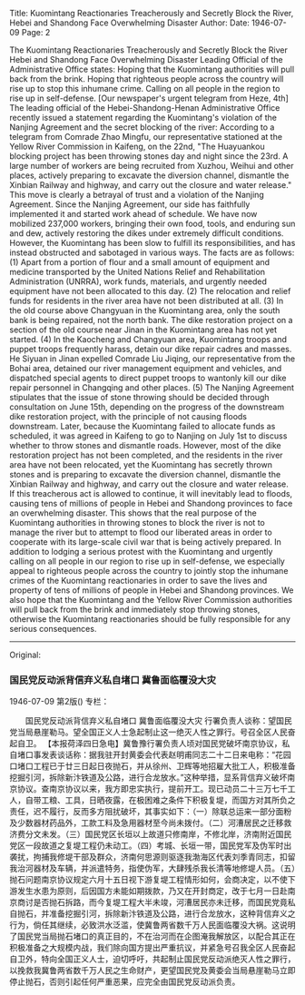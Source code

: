 Title: Kuomintang Reactionaries Treacherously and Secretly Block the River, Hebei and Shandong Face Overwhelming Disaster
Author:
Date: 1946-07-09
Page: 2

The Kuomintang Reactionaries Treacherously and Secretly Block the River
    Hebei and Shandong Face Overwhelming Disaster
    Leading Official of the Administrative Office states: Hoping that the Kuomintang authorities will pull back from the brink. Hoping that righteous people across the country will rise up to stop this inhumane crime. Calling on all people in the region to rise up in self-defense.
    [Our newspaper's urgent telegram from Heze, 4th] The leading official of the Hebei-Shandong-Henan Administrative Office recently issued a statement regarding the Kuomintang's violation of the Nanjing Agreement and the secret blocking of the river: According to a telegram from Comrade Zhao Mingfu, our representative stationed at the Yellow River Commission in Kaifeng, on the 22nd, "The Huayuankou blocking project has been throwing stones day and night since the 23rd. A large number of workers are being recruited from Xuzhou, Weihui and other places, actively preparing to excavate the diversion channel, dismantle the Xinbian Railway and highway, and carry out the closure and water release." This move is clearly a betrayal of trust and a violation of the Nanjing Agreement. Since the Nanjing Agreement, our side has faithfully implemented it and started work ahead of schedule. We have now mobilized 237,000 workers, bringing their own food, tools, and enduring sun and dew, actively restoring the dikes under extremely difficult conditions. However, the Kuomintang has been slow to fulfill its responsibilities, and has instead obstructed and sabotaged in various ways. The facts are as follows: (1) Apart from a portion of flour and a small amount of equipment and medicine transported by the United Nations Relief and Rehabilitation Administration (UNRRA), work funds, materials, and urgently needed equipment have not been allocated to this day. (2) The relocation and relief funds for residents in the river area have not been distributed at all. (3) In the old course above Changyuan in the Kuomintang area, only the south bank is being repaired, not the north bank. The dike restoration project on a section of the old course near Jinan in the Kuomintang area has not yet started. (4) In the Kaocheng and Changyuan area, Kuomintang troops and puppet troops frequently harass, detain our dike repair cadres and masses. He Siyuan in Jinan expelled Comrade Liu Jiqing, our representative from the Bohai area, detained our river management equipment and vehicles, and dispatched special agents to direct puppet troops to wantonly kill our dike repair personnel in Changqing and other places. (5) The Nanjing Agreement stipulates that the issue of stone throwing should be decided through consultation on June 15th, depending on the progress of the downstream dike restoration project, with the principle of not causing floods downstream. Later, because the Kuomintang failed to allocate funds as scheduled, it was agreed in Kaifeng to go to Nanjing on July 1st to discuss whether to throw stones and dismantle roads. However, most of the dike restoration project has not been completed, and the residents in the river area have not been relocated, yet the Kuomintang has secretly thrown stones and is preparing to excavate the diversion channel, dismantle the Xinbian Railway and highway, and carry out the closure and water release. If this treacherous act is allowed to continue, it will inevitably lead to floods, causing tens of millions of people in Hebei and Shandong provinces to face an overwhelming disaster. This shows that the real purpose of the Kuomintang authorities in throwing stones to block the river is not to manage the river but to attempt to flood our liberated areas in order to cooperate with its large-scale civil war that is being actively prepared. In addition to lodging a serious protest with the Kuomintang and urgently calling on all people in our region to rise up in self-defense, we especially appeal to righteous people across the country to jointly stop the inhumane crimes of the Kuomintang reactionaries in order to save the lives and property of tens of millions of people in Hebei and Shandong provinces. We also hope that the Kuomintang and the Yellow River Commission authorities will pull back from the brink and immediately stop throwing stones, otherwise the Kuomintang reactionaries should be fully responsible for any serious consequences.



<hr /> 

Original: 


### 国民党反动派背信弃义私自堵口  冀鲁面临覆没大灾

1946-07-09
第2版()
专栏：

　　国民党反动派背信弃义私自堵口
    冀鲁面临覆没大灾
    行署负责人谈称：望国民党当局悬崖勒马。望全国正义人士急起制止这一绝灭人性之罪行。号召全区人民奋起自卫。
    【本报荷泽四日急电】冀鲁豫行署负责人顷对国民党破坏南京协议，私自堵口事发表谈话称：据我驻开封黄委会代表赵明甫同志二十二日来电称：“花园口堵口工程已于廿三日起日夜抛石，并从徐州、卫辉等地招雇大批工人，积极准备挖掘引河，拆除新汴铁道及公路，进行合龙放水。”这种举措，显系背信弃义破坏南京协议。查南京协议以来，我方即忠实执行，提前开工。现已动员二十三万七千工人，自带工粮、工具，日晒夜露，在极困难之条件下积极复堤，而国方对其所负之责任，迟不履行，反而多方阻扰破坏，其事实如下：（一）除联总运来一部分面粉及少数器材药品外，工款工料及急用器材至今尚未拨付。（二）河漕居民之迁移救济费分文未发。（三）国民党区长垣以上故道只修南岸，不修北岸，济南附近国民党区一段故道之复堤工程仍未动工。（四）考城、长垣一带，国民党军及伪军时出袭扰，拘捕我修堤干部及群众，济南何思源则驱逐我渤海区代表刘季青同志，扣留我治河器材及车辆，并派遣特务，指使伪军，大肆残杀我长清等地修堤人员。（五）抛石问题南京协议规定六月十五日视下游复堤工程情形如何，会商决定，以不使下游发生水患为原则，后因国方未能如期拨款，乃又在开封商定，改于七月一日赴南京商讨是否抛石拆路，而今复堤工程大半未竣，河漕居民亦未迁移，而国民党竟私自抛石，并准备挖掘引河，拆除新汴铁道及公路，进行合龙放水，这种背信弃义之行为，倘任其继续，必致洪水泛滥，使冀鲁两省数千万人民面临覆没大祸。这说明了国民党当局抛石堵口的真正目的，不在治河而在企图淹我解放区，以配合其正在积极准备之大规模内战，我们除向国方提出严重抗议，并紧急号召我全区人民奋起自卫外，特向全国正义人士，迫切呼吁，共起制止国民党反动派绝灭人性之罪行，以挽救我冀鲁两省数千万人民之生命财产，更望国民党及黄委会当局悬崖勒马立即停止抛石，否则引起任何严重恶果，应完全由国民党反动派负责。
